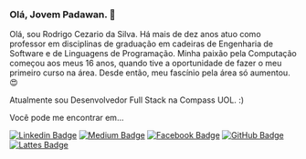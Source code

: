 ### Olá, Jovem Padawan. 👋

Olá, sou Rodrigo Cezario da Silva. Há mais de dez anos atuo como professor em disciplinas de graduação em cadeiras de Engenharia de Software e de Linguagens de Programação. Minha paixão pela Computação começou aos meus 16 anos, quando tive a oportunidade de fazer o meu primeiro curso na área. Desde então, meu fascínio pela área só aumentou.😍

Atualmente sou Desenvolvedor Full Stack na Compass UOL. :)

Você pode me encontrar em...

[![Linkedin Badge](https://img.shields.io/badge/-LinkedIn-blue?style=flat-square&logo=Linkedin&logoColor=white&link=https://www.linkedin.com/in/rodrigocezario/)](https://www.linkedin.com/in/rodrigocezario/) [![Medium Badge](https://img.shields.io/twitter/url?label=%40rodrigocezario&logo=Medium&style=social&url=https%3A%2F%2Fmedium.com%2F%40rodrigocezariosilva)](https://medium.com/@rodrigocezariosilva) [![Facebook Badge](https://img.shields.io/twitter/url?label=Rodrigo%20Cezario&logo=Facebook&style=social&url=https%3A%2F%2Fwww.facebook.com%2Frodrigocezariosilva
)](https://www.facebook.com/rodrigocezariosilva) [![GitHub Badge](https://img.shields.io/twitter/url?label=rodrigocezario&logo=Github&style=social&url=https%3A%2F%2Fgithub.com%2Frodrigocezario
)](https://github.com/rodrigocezario) [![Lattes Badge](https://img.shields.io/badge/Lattes-http://lattes.cnpq.br/2793968046718518-ebebeb
)](http://lattes.cnpq.br/2793968046718518)




<!--
**rodrigocezario/rodrigocezario** is a ✨ _special_ ✨ repository because its `README.md` (this file) appears on your GitHub profile.

Here are some ideas to get you started:

- 🔭 I’m currently working on ...
- 🌱 I’m currently learning ...
- 👯 I’m looking to collaborate on ...
- 🤔 I’m looking for help with ...
- 💬 Ask me about ...
- 📫 How to reach me: ...
- 😄 Pronouns: ...
- ⚡ Fun fact: ...
-->
